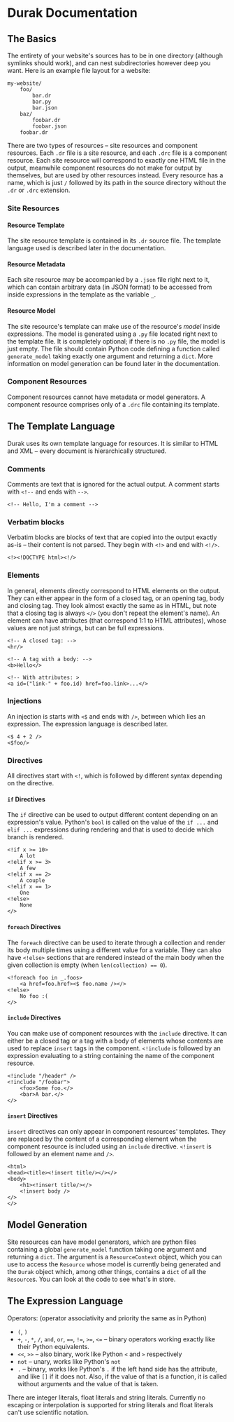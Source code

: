 # Durak Documentation

## The Basics
The entirety of your website's sources has to be in one directory (although symlinks should work),
and can nest subdirectories however deep you want. Here is an example file layout for a website:

```
my-website/
	foo/
		bar.dr
		bar.py
		bar.json
	baz/
		foobar.dr
		foobar.json
	foobar.dr
```

There are two types of resources – site resources and component resources. Each `.dr` file is a
site resource, and each `.drc` file is a component resource. Each site resource will correspond
to exactly one HTML file in the output, meanwhile component resources do not make for output by
themselves, but are used by other resources instead. Every resource has a name, which is just `/`
followed by its path in the source directory without the `.dr` or `.drc` extension.

### Site Resources

#### Resource Template
The site resource template is contained in its `.dr` source file. The template language used is
described later in the documentation.

#### Resource Metadata
Each site resource may be accompanied by a `.json` file right next to it, which can contain
arbitrary data (in JSON format) to be accessed from inside expressions in the template as the
variable `_`.

#### Resource Model
The site resource's template can make use of the resource's *model* inside expressions. The model is
generated using a `.py` file located right next to the template file. It is completely optional; if
there is no `.py` file, the model is just empty. The file should contain Python code defining a
function called `generate_model` taking exactly one argument and returning a `dict`. More
information on model generation can be found later in the documentation.

### Component Resources
Component resources cannot have metadata or model generators. A component resource comprises only
of a `.drc` file containing its template.

## The Template Language
Durak uses its own template language for resources. It is similar to HTML and XML – every document
is hierarchically structured.

### Comments
Comments are text that is ignored for the actual output. A comment starts with `<!--` and ends with
`-->`.
```dr
<!-- Hello, I'm a comment -->
```

### Verbatim blocks
Verbatim blocks are blocks of text that are copied into the output exactly as-is – their content is
not parsed. They begin with `<!>` and end with `<!/>`.
```dr
<!><!DOCTYPE html><!/>
```

### Elements
In general, elements directly correspond to HTML elements on the output. They can either appear in
the form of a closed tag, or an opening tag, body and closing tag. They look almost exactly the
same as in HTML, but note that a closing tag is always `</>` (you don't repeat the element's name).
An element can have attributes (that correspond 1:1 to HTML attributes), whose values are not just
strings, but can be full expressions.
```dr
<!-- A closed tag: -->
<hr/>

<!-- A tag with a body: -->
<b>Hello</>

<!-- With attributes: >
<a id=("link-" + foo.id) href=foo.link>...</>
```

### Injections
An injection is starts with `<$` and ends with `/>`, between which lies an expression. The
expression language is described later.
```dr
<$ 4 + 2 />
<$foo/>
```

### Directives
All directives start with `<!`, which is followed by different syntax depending on the directive.

#### `if` Directives
The `if` directive can be used to output different content depending on an expression's value.
Python's `bool` is called on the value of the `if ...` and `elif ...` expressions during rendering
and that is used to decide which branch is rendered.
```dr
<!if x >= 10>
	A lot
<!elif x >= 3>
	A few
<!elif x == 2>
	A couple
<!elif x == 1>
	One
<!else>
	None
</>
```

#### `foreach` Directives
The `foreach` directive can be used to iterate through a collection and render its body multiple
times using a different value for a variable. They can also have `<!else>` sections that are
rendered instead of the main body when the given collection is empty (when `len(collection) == 0`).
```dr
<!foreach foo in _.foos>
	<a href=foo.href><$ foo.name /></>
<!else>
	No foo :(
</>
```

#### `include` Directives
You can make use of component resources with the `include` directive. It can either be a closed tag
or a tag with a body of elements whose contents are used to replace `insert` tags in the component.
`<!include` is followed by an expression evaluating to a string containing the name of the component
resource.
```dr
<!include "/header" />
<!include "/foobar">
	<foo>Some foo.</>
	<bar>A bar.</>
</>
```

#### `insert` Directives
`insert` directives can only appear in component resources' templates. They are replaced by the
content of a corresponding element when the component resource is included using an `include`
directive. `<!insert` is followed by an element name and `/>`.
```dr
<html>
<head><title><!insert title/></></>
<body>
	<h1><!insert title/></>
	<!insert body />
</>
</>
```

## Model Generation
Site resources can have model generators, which are python files containing a global
`generate_model` function taking one argument and returning a `dict`. The argument is a
`ResourceContext` object, which you can use to access the `Resource` whose model is currently being
generated and the `Durak` object which, among other things, contains a `dict` of all the
`Resource`s. You can look at the code to see what's in store.

## The Expression Language
Operators: (operator associativity and priority the same as in Python)
- `(`, `)`
- `+`, `-`, `*`, `/`, `and`, `or`, `==`, `!=`, `>=`, `<=` – binary operators working exactly like their Python equivalents.
- `<<`, `>>` – also binary, work like Python `<` and `>` respectively
- `not` – unary, works like Python's `not`
- `.` – binary, works like Python's `.` if the left hand side has the attribute, and like `[]`
  if it does not. Also, if the value of that is a function, it is called without arguments and the
  value of that is taken.

There are integer literals, float literals and string literals. Currently no escaping or
interpolation is supported for string literals and float literals can't use scientific notation.
